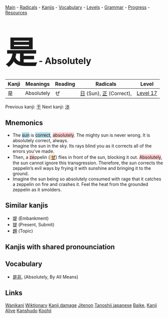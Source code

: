 <style> bigfont {font-size: 100px}</style>
[Main](../README.md) -
[Radicals](../radicals.md) -
[Kanjis](../kanjis.md) -
[Vocabulary](../vocabulary.md) -
[Levels](../levels.md) -
[Grammar](../grammar.md) - 
[Progress](../progress.md) -
[Resources](../resources.md)
# <bigfont> 是</bigfont> - Absolutely 

| Kanji | Meanings | Reading | Radicals | Level |
| --- | --- | --- | --- | --- |
| 是 | Absolutely | ぜ | [日](../radicals/日.md) (Sun), [正](../radicals/正.md) (Correct),  | [Level 17](../levels/wk_level17.md) |

Previous kanji: [干](干.md) Next kanji: [渉](渉.md) 

## Mnemonics
 * The <span style="background-color:#ADD8E6"> sun</span> is <span style="background-color:#ADD8E6"> correct</span>, <span style="background-color:#ffcccb"> absolutely</span>. The mighty sun is never wrong. It is absolutely correct, always.
* Imagine the sun in the sky. Its rays blind you as it corrects all of the errors you’ve made.
* Then, a <span style="background-color:#ffcccb"> ze</span>ppelin (<span style="background-color:#fed8b1"> [ぜ](https://jisho.org/search/ぜ)</span>) flies in front of the sun, blocking it out. <span style="background-color:#ffcccb"> Absolutely</span>, the sun cannot ignore this transgression. Therefore, the sun corrects the zeppelin’s evil ways by frying it with sunshine and bringing it to the ground.
* Imagine the sun being so absolutely consumed with rage that it catches a zeppelin on fire and crashes it. Feel the heat from the grounded zeppelin as it smolders.


## Similar kanjis
 * [堤](堤.md) (Embankment)
* [提](提.md) (Present, Submit)
* [題](題.md) (Topic)



## Kanjis with shared pronounciation
 


## Vocabulary
 * [是非](../vocabulary/是.md), (Absolutely, By All Means)




## Links 


[Wanikani](https://www.wanikani.com/kanji/是)
[Wiktionary](https://en.wiktionary.org/wiki/是)
[Kanji damage](http://www.kanjidamage.com/kanji/search?utf8=✓&q=是)
[Jitenon](https://jitenon.com/kanji/是)
[Tanoshii japanese](https://www.tanoshiijapanese.com/dictionary/kanji.cfm?k=是)
[Baike](https://baike.baidu.com/item/是),
[Kanji Alive](https://app.kanjialive.com/是)
[Kanshudo](https://www.kanshudo.com/searchmn?q=是)
[Koohii](https://kanji.koohii.com/study/kanji/是)
